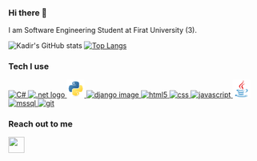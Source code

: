 ### Hi there 👋

<!--
**KadirErbas/KadirErbas** is a ✨ _special_ ✨ repository because its `README.md` (this file) appears on your GitHub profile.

Here are some ideas to get you started:

- 🔭 I’m currently working on ...
- 🌱 I’m currently learning ...
- 👯 I’m looking to collaborate on ...
- 🤔 I’m looking for help with ...
- 💬 Ask me about ...
- 📫 How to reach me: ...
- 😄 Pronouns: ...
- ⚡ Fun fact: ...
-->




I am Software Engineering Student at Firat University (3).


![Kadir's GitHub stats](https://github-readme-stats.vercel.app/api?username=KadirErbas&show_icons=true&theme=radical)
[![Top Langs](https://github-readme-stats.vercel.app/api/top-langs/?username=KadirErbas&layout=compact&theme=radical)](https://github.com/anuraghazra/github-readme-stats)


### Tech I use
<p align="left"> 
<a href="https://dotnet.microsoft.com/en-us/languages/csharp" target="_blank" rel="noreferrer"> <img src="https://upload.wikimedia.org/wikipedia/commons/b/bd/Logo_C_sharp.svg" alt="C#" width="35" height="35"/> </a>
<a href="https://learn.microsoft.com/tr-tr/dotnet/welcome" target="_blank" rel="noreferrer"> <img src="https://upload.wikimedia.org/wikipedia/commons/thumb/7/7d/Microsoft_.NET_logo.svg/456px-Microsoft_.NET_logo.svg.png" alt=".net logo" width="35" height="35"/> </a>
<a href="https://www.python.org" target="_blank" rel="noreferrer"> <img src="https://raw.githubusercontent.com/devicons/devicon/master/icons/python/python-original.svg" alt="python" width="35" height="35"/> </a>
<a href="https://www.djangoproject.com/" target="_blank" rel="noreferrer"> <img src="https://console.kamatera.com/assets/images/os/os_django.png" alt="django image" width="35" height="35"/> </a>
<a href="" target="_blank" rel="noreferrer"> <img src="https://upload.wikimedia.org/wikipedia/commons/thumb/6/61/HTML5_logo_and_wordmark.svg/512px-HTML5_logo_and_wordmark.svg.png" alt="html5" width="35" height="35"/> </a>
<a href="" target="_blank" rel="noreferrer"> <img src="https://upload.wikimedia.org/wikipedia/commons/thumb/6/62/CSS3_logo.svg/1024px-CSS3_logo.svg.png" alt="css" width="35" height="35"/> </a>
<a href="https://www.javascript.com/" target="_blank" rel="noreferrer"> <img src="https://i.pngimg.me/thumb/f/720/m2H7d3A0d3H7N4A0.jpg" alt="javascript" width="35" height="35"/> </a>
<a href="https://www.java.com" target="_blank" rel="noreferrer"> <img src="https://raw.githubusercontent.com/devicons/devicon/master/icons/java/java-original.svg" alt="java" width="35" height="35"/> </a>
<a href="https://www.microsoft.com/tr-tr/sql-server/sql-server-2019" target="_blank" rel="noreferrer"> <img src="https://www.svgrepo.com/show/303229/microsoft-sql-server-logo.svg" alt="mssql" width="40" height="40"/> </a>
<a href="https://git-scm.com/" target="_blank" rel="noreferrer"> <img src="https://www.vectorlogo.zone/logos/git-scm/git-scm-icon.svg" alt="git" width="35" height="35"/> </a>

</p>

### Reach out to me

[<img height="32" width="32" src="https://cdn.simpleicons.org/linkedin/#0A66C2"/>][Linkedin]



[Linkedin]: https://www.linkedin.com/in/abdulkadir-erbas/





<!--
 is a ✨ _special_ ✨ repository because its `README.md` (this file) appears on your GitHub profile.

Here are some ideas to get you started:

- 🔭 I’m currently working on ...
- 🌱 I’m currently learning ...
- 👯 I’m looking to collaborate on ...
- 🤔 I’m looking for help with ...
- 💬 Ask me about ...
- 📫 How to reach me: ...
- 😄 Pronouns: ...
- ⚡ Fun fact: ...
-->
